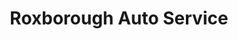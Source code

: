 ---
title: "Roxborough Auto Service"
url: /philadelphia/roxborough-auto-service/
shop: Autowerkstatt
---